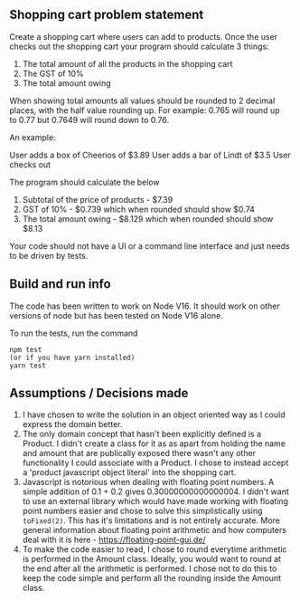 ## Shopping cart problem statement

Create a shopping cart where users can add to products. Once the user checks out the shopping cart your program should calculate 3 things:

1. The total amount of all the products in the shopping cart 
2. The GST of 10%
3. The total amount owing

When showing total amounts all values should be rounded to 2 decimal places, with the half value rounding up. For example: 0.765 will round up  
to 0.77 but 0.7649 will round down to 0.76.


An example:

User adds a box of Cheerios of $3.89 
User adds a bar of Lindt of $3.5 
User checks out

The program should calculate the below

1. Subtotal of the price of products - $7.39
2. GST of 10% - $0.739 which when rounded should show $0.74
3. The total amount owing - $8.129 which when rounded should show $8.13

Your code should not have a UI or a command line interface and just needs to be driven by tests. 


## Build and run info

The code has been written to work on Node V16. It should work on other versions of node but has been tested on Node V16 alone.

To run the tests, run the command

```
npm test 
(or if you have yarn installed)
yarn test 
```

## Assumptions / Decisions made

1. I have chosen to write the solution in an object oriented way as I could express the domain better.
2. The only domain concept that hasn't been explicitly defined is a Product. 
   I didn't create a class for it as as apart from holding the name and amount that are publically exposed there wasn't any other functionality I could associate with a Product. I chose to instead 
   accept a 'product javascript object literal' into the shopping cart.
3. Javascript is notorious when dealing with floating point numbers. A simple addition of 0.1 + 0.2 gives 0.30000000000000004. I didn't want to use an external library which would have made working with floating point numbers easier and chose to solve this simplistically using `toFixed(2)`. This has it's limitations and is not entirely accurate. More general information about floating point arithmetic and how computers deal with it is here - https://floating-point-gui.de/
4. To make the code easier to read, I chose to round everytime arithmetic is performed in the Amount class. Ideally, you would want to round at the end after all the arithmetic is performed. I chose not to do this to keep the code simple and perform all the rounding inside the Amount class.
